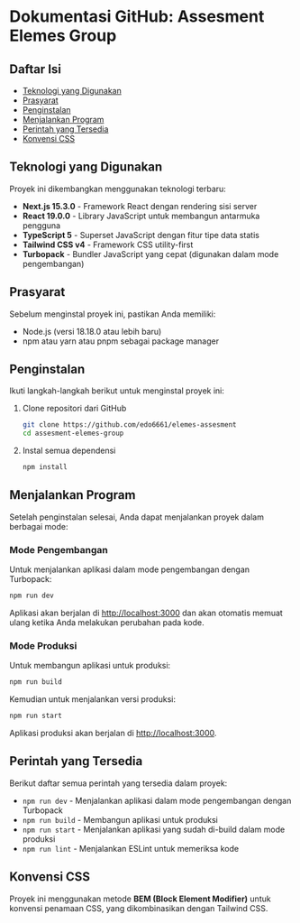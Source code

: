 # Dokumentasi GitHub: Assesment Elemes Group

## Daftar Isi

- [Teknologi yang Digunakan](#teknologi-yang-digunakan)
- [Prasyarat](#prasyarat)
- [Penginstalan](#penginstalan)
- [Menjalankan Program](#menjalankan-program)
- [Perintah yang Tersedia](#perintah-yang-tersedia)
- [Konvensi CSS](#konvensi-css)

## Teknologi yang Digunakan

Proyek ini dikembangkan menggunakan teknologi terbaru:

- **Next.js 15.3.0** - Framework React dengan rendering sisi server
- **React 19.0.0** - Library JavaScript untuk membangun antarmuka pengguna
- **TypeScript 5** - Superset JavaScript dengan fitur tipe data statis
- **Tailwind CSS v4** - Framework CSS utility-first
- **Turbopack** - Bundler JavaScript yang cepat (digunakan dalam mode pengembangan)

## Prasyarat

Sebelum menginstal proyek ini, pastikan Anda memiliki:

- Node.js (versi 18.18.0 atau lebih baru)
- npm atau yarn atau pnpm sebagai package manager

## Penginstalan

Ikuti langkah-langkah berikut untuk menginstal proyek ini:

1. Clone repositori dari GitHub

   ```bash
   git clone https://github.com/edo6661/elemes-assesment
   cd assesment-elemes-group
   ```

2. Instal semua dependensi
   ```bash
   npm install
   ```

## Menjalankan Program

Setelah penginstalan selesai, Anda dapat menjalankan proyek dalam berbagai mode:

### Mode Pengembangan

Untuk menjalankan aplikasi dalam mode pengembangan dengan Turbopack:

```bash
npm run dev
```

Aplikasi akan berjalan di [http://localhost:3000](http://localhost:3000) dan akan otomatis memuat ulang ketika Anda melakukan perubahan pada kode.

### Mode Produksi

Untuk membangun aplikasi untuk produksi:

```bash
npm run build
```

Kemudian untuk menjalankan versi produksi:

```bash
npm run start
```

Aplikasi produksi akan berjalan di [http://localhost:3000](http://localhost:3000).

## Perintah yang Tersedia

Berikut daftar semua perintah yang tersedia dalam proyek:

- `npm run dev` - Menjalankan aplikasi dalam mode pengembangan dengan Turbopack
- `npm run build` - Membangun aplikasi untuk produksi
- `npm run start` - Menjalankan aplikasi yang sudah di-build dalam mode produksi
- `npm run lint` - Menjalankan ESLint untuk memeriksa kode

## Konvensi CSS

Proyek ini menggunakan metode **BEM (Block Element Modifier)** untuk konvensi penamaan CSS, yang dikombinasikan dengan Tailwind CSS.
